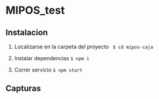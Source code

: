 # MIPOS_test

## Instalacion

1. Localizarse en la carpeta del proyecto
``` $ cd mipos-caja```

2. Instalar dependencias
``` $ npm i ```

3. Correr servicio
``` $ npm start ```

## Capturas

